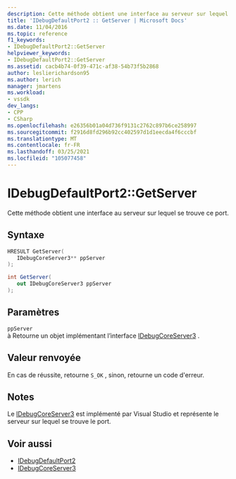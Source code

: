 ```yaml
---
description: Cette méthode obtient une interface au serveur sur lequel se trouve ce port.
title: 'IDebugDefaultPort2 :: GetServer | Microsoft Docs'
ms.date: 11/04/2016
ms.topic: reference
f1_keywords:
- IDebugDefaultPort2::GetServer
helpviewer_keywords:
- IDebugDefaultPort2::GetServer
ms.assetid: cacb4b74-0f39-471c-af38-54b73f5b2868
author: leslierichardson95
ms.author: lerich
manager: jmartens
ms.workload:
- vssdk
dev_langs:
- CPP
- CSharp
ms.openlocfilehash: e26356b01a04d736f9131c2762c897b6ce258997
ms.sourcegitcommit: f2916d8fd296b92cc402597d1d1eecda4f6cccbf
ms.translationtype: MT
ms.contentlocale: fr-FR
ms.lasthandoff: 03/25/2021
ms.locfileid: "105077458"
---
```

# <a name="idebugdefaultport2getserver"></a>IDebugDefaultPort2::GetServer
Cette méthode obtient une interface au serveur sur lequel se trouve ce port.

## <a name="syntax"></a>Syntaxe

```cpp
HRESULT GetServer(
   IDebugCoreServer3** ppServer
);
```

```csharp
int GetServer(
   out IDebugCoreServer3 ppServer
);
```

## <a name="parameters"></a>Paramètres
`ppServer`\
à Retourne un objet implémentant l’interface [IDebugCoreServer3](../../../extensibility/debugger/reference/idebugcoreserver3.md) .

## <a name="return-value"></a>Valeur renvoyée
 En cas de réussite, retourne `S_OK` , sinon, retourne un code d'erreur.

## <a name="remarks"></a>Notes
 Le [IDebugCoreServer3](../../../extensibility/debugger/reference/idebugcoreserver3.md) est implémenté par Visual Studio et représente le serveur sur lequel se trouve le port.

## <a name="see-also"></a>Voir aussi
- [IDebugDefaultPort2](../../../extensibility/debugger/reference/idebugdefaultport2.md)
- [IDebugCoreServer3](../../../extensibility/debugger/reference/idebugcoreserver3.md)
